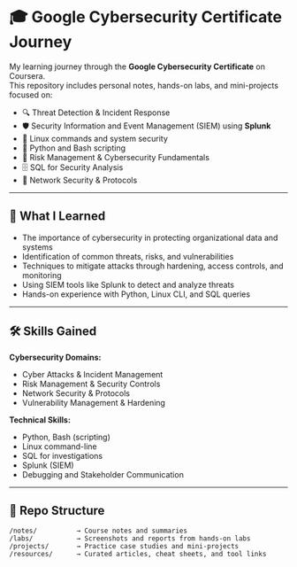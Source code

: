 # 🎓 Google Cybersecurity Certificate Journey

My learning journey through the **Google Cybersecurity Certificate** on Coursera.  
This repository includes personal notes, hands-on labs, and mini-projects focused on:

- 🔍 Threat Detection & Incident Response  
- 🛡️ Security Information and Event Management (SIEM) using **Splunk**  
- 🐧 Linux commands and system security  
- 🐍 Python and Bash scripting  
- 🧠 Risk Management & Cybersecurity Fundamentals  
- 🗄️ SQL for Security Analysis  
- 🔗 Network Security & Protocols  

---

## 📘 What I Learned

- The importance of cybersecurity in protecting organizational data and systems  
- Identification of common threats, risks, and vulnerabilities  
- Techniques to mitigate attacks through hardening, access controls, and monitoring  
- Using SIEM tools like Splunk to detect and analyze threats  
- Hands-on experience with Python, Linux CLI, and SQL queries

---

## 🛠️ Skills Gained

**Cybersecurity Domains:**  
- Cyber Attacks & Incident Management  
- Risk Management & Security Controls  
- Network Security & Protocols  
- Vulnerability Management & Hardening  

**Technical Skills:**  
- Python, Bash (scripting)  
- Linux command-line  
- SQL for investigations  
- Splunk (SIEM)  
- Debugging and Stakeholder Communication  

---

## 📁 Repo Structure

```text
/notes/          → Course notes and summaries  
/labs/           → Screenshots and reports from hands-on labs  
/projects/       → Practice case studies and mini-projects  
/resources/      → Curated articles, cheat sheets, and tool links  
